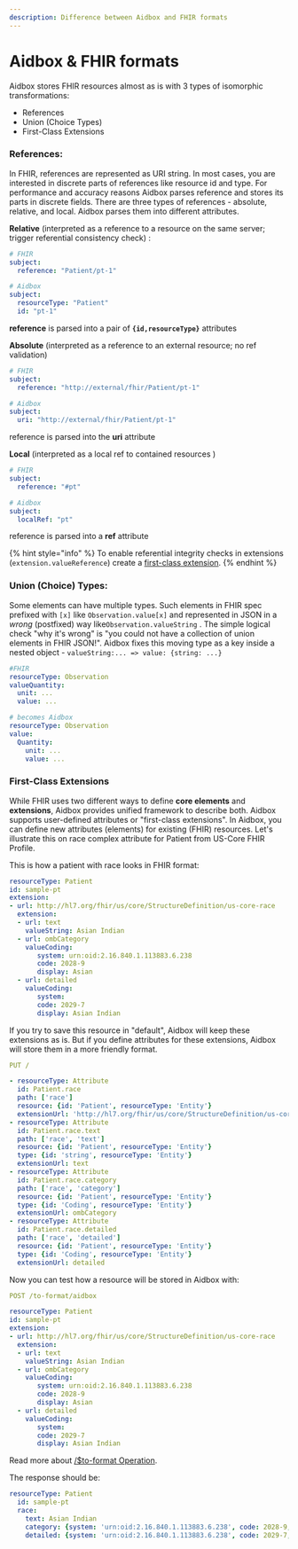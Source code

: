 ```yaml
---
description: Difference between Aidbox and FHIR formats
---
```


# Aidbox & FHIR formats

Aidbox stores FHIR resources almost as is with 3 types of isomorphic transformations:

* References
* Union (Choice Types)
* First-Class Extensions

### References:

In FHIR, references are represented as URI string. In most cases, you are interested in discrete parts of references like resource id and type. For performance and accuracy reasons Aidbox parses reference and stores its parts in discrete fields. There are three types of references - absolute, relative, and local. Aidbox parses them into different attributes.

**Relative** (interpreted as a reference to a resource on the same server; trigger referential consistency check) :

```yaml
# FHIR
subject:
  reference: "Patient/pt-1" 

# Aidbox
subject:
  resourceType: "Patient"
  id: "pt-1"
```

**reference** is parsed into a pair of **`{id,resourceType}`** attributes

**Absolute** (interpreted as a reference to an external resource;  no ref validation)

```yaml
# FHIR
subject:
  reference: "http://external/fhir/Patient/pt-1" 

# Aidbox
subject:
  uri: "http://external/fhir/Patient/pt-1"
```

reference is parsed into the **uri** attribute

**Local** (interpreted as a local ref to contained resources )

```yaml
# FHIR
subject:
  reference: "#pt" 

# Aidbox
subject:
  localRef: "pt"
```

reference is parsed into a **ref** attribute

{% hint style="info" %}
To enable referential integrity checks in extensions (`extension.valueReference`) create a [first-class extension](aidbox-and-fhir-formats.md#first-class-extensions).
{% endhint %}

### Union (Choice) Types:

Some elements can have multiple types. Such elements in FHIR spec prefixed with `[x]` like `Observation.value[x]` and represented in JSON in a _wrong_ (postfixed) way like`Observation.valueString` . The simple logical check "why it's wrong" is "you could not have a collection of union elements in FHIR JSON!". Aidbox fixes this moving type as a key inside a nested object - `valueString:... => value: {string: ...}`

```yaml
#FHIR
resourceType: Observation
valueQuantity:
  unit: ...
  value: ...

# becomes Aidbox
resourceType: Observation
value:
  Quantity:
    unit: ...
    value: ...
```

### First-Class Extensions

While FHIR uses two different ways to define **core elements** and **extensions**, Aidbox provides unified framework to describe both. Aidbox supports user-defined attributes or "first-class extensions". In Aidbox, you can define new attributes (elements) for existing (FHIR) resources.  Let's illustrate this on race complex attribute for Patient from US-Core FHIR Profile.

This is how a patient with race looks in FHIR format:

```yaml
resourceType: Patient
id: sample-pt
extension:
- url: http://hl7.org/fhir/us/core/StructureDefinition/us-core-race
  extension:
  - url: text
    valueString: Asian Indian
  - url: ombCategory
    valueCoding:
       system: urn:oid:2.16.840.1.113883.6.238
       code: 2028-9
       display: Asian
  - url: detailed
    valueCoding:
       system:
       code: 2029-7	
       display: Asian Indian
```

If you try to save this resource in "default", Aidbox will keep these extensions as is. But if you define attributes for these extensions, Aidbox will store them in a more friendly format.

```yaml
PUT /

- resourceType: Attribute
  id: Patient.race
  path: ['race']
  resource: {id: 'Patient', resourceType: 'Entity'}
  extensionUrl: 'http://hl7.org/fhir/us/core/StructureDefinition/us-core-race'
- resourceType: Attribute
  id: Patient.race.text
  path: ['race', 'text']
  resource: {id: 'Patient', resourceType: 'Entity'}
  type: {id: 'string', resourceType: 'Entity'}
  extensionUrl: text
- resourceType: Attribute
  id: Patient.race.category
  path: ['race', 'category']
  resource: {id: 'Patient', resourceType: 'Entity'}
  type: {id: 'Coding', resourceType: 'Entity'}
  extensionUrl: ombCategory
- resourceType: Attribute
  id: Patient.race.detailed
  path: ['race', 'detailed']
  resource: {id: 'Patient', resourceType: 'Entity'}
  type: {id: 'Coding', resourceType: 'Entity'}
  extensionUrl: detailed
```

Now you can test how a resource will be stored in Aidbox with:

```yaml
POST /to-format/aidbox

resourceType: Patient
id: sample-pt
extension:
- url: http://hl7.org/fhir/us/core/StructureDefinition/us-core-race
  extension:
  - url: text
    valueString: Asian Indian
  - url: ombCategory
    valueCoding:
       system: urn:oid:2.16.840.1.113883.6.238
       code: 2028-9
       display: Asian
  - url: detailed
    valueCoding:
       system:
       code: 2029-7	
       display: Asian Indian
```

Read more about [/$to-format Operation](../other/usdto-format.md).

The response should be:

```yaml
resourceType: Patient
  id: sample-pt
  race:
    text: Asian Indian
    category: {system: 'urn:oid:2.16.840.1.113883.6.238', code: 2028-9, display: Asian}
    detailed: {system: 'urn:oid:2.16.840.1.113883.6.238', code: 2029-7, display: Asian Indian}
```
